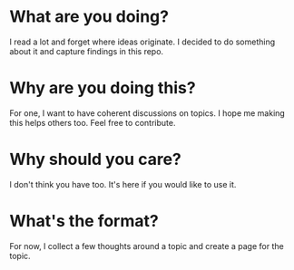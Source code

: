 # What are you doing?

I read a lot and forget where ideas originate. I decided to do something about it and capture findings in this repo.

# Why are you doing this?

For one, I want to have coherent discussions on topics. I hope me making this helps others too. Feel free to contribute.

# Why should you care?

I don't think you have too. It's here if you would like to use it.

# What's the format?

For now, I collect a few thoughts around a topic and create a page for the topic.
